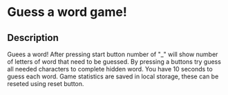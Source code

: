 # Guess a word game!

## Description
Guees a word! After pressing start button number of "_" will show number of letters of word that need to be guessed. 
By pressing a buttons try guess all needed characters to complete hidden word.
You have 10 seconds to guess each word.
Game statistics are saved in local storage, these can be reseted using reset button.
